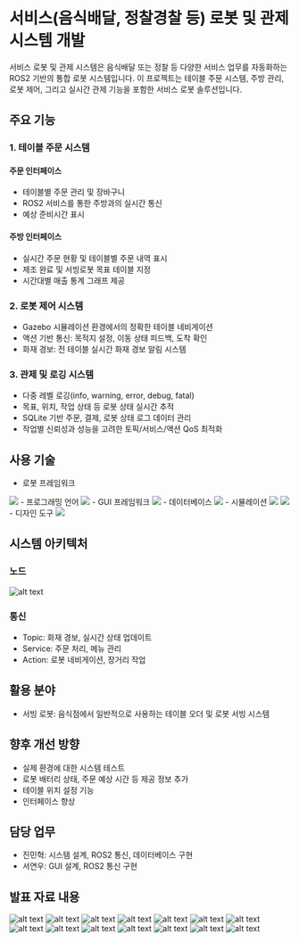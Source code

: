 # 서비스(음식배달, 정찰경찰 등) 로봇 및 관제 시스템 개발
서비스 로봇 및 관제 시스템은 음식배달 또는 정찰 등 다양한 서비스 업무를 자동화하는 ROS2 기반의 통합 로봇 시스템입니다. 이 프로젝트는 테이블 주문 시스템, 주방 관리, 로봇 제어, 그리고 실시간 관제 기능을 포함한 서비스 로봇 솔루션입니다.

## 주요 기능
### 1. 테이블 주문 시스템
#### 주문 인터페이스
- 테이블별 주문 관리 및 장바구니
- ROS2 서비스를 통한 주방과의 실시간 통신
- 예상 준비시간 표시

#### 주방 인터페이스
- 실시간 주문 현황 및 테이블별 주문 내역 표시
- 제조 완료 및 서빙로봇 목표 테이블 지정
- 시간대별 매출 통계 그래프 제공

### 2. 로봇 제어 시스템
- Gazebo 시뮬레이션 환경에서의 정확한 테이블 네비게이션
- 액션 기반 통신: 목적지 설정, 이동 상태 피드백, 도착 확인
- 화재 경보: 전 테이블 실시간 화재 경보 알림 시스템

### 3. 관제 및 로깅 시스템
- 다중 레벨 로깅(info, warning, error, debug, fatal)
- 목표, 위치, 작업 상태 등 로봇 상태 실시간 추적
- SQLite 기반 주문, 결제, 로봇 상태 로그 데이터 관리
- 작업별 신뢰성과 성능을 고려한 토픽/서비스/액션 QoS 최적화

## 사용 기술
- 로봇 프레임워크
<img src="https://img.shields.io/badge/ROS2-22314E?style=for-the-badge&logo=ros&logoColor=white">
- 프로그래밍 언어
<img src="https://img.shields.io/badge/Python-3776AB?style=for-the-badge&logo=python&logoColor=white">
- GUI 프레임워크
<img src="https://img.shields.io/badge/PyQt-41CD52?style=for-the-badge&logo=qt&logoColor=white">
- 데이터베이스
<img src="https://img.shields.io/badge/SQLite-003B57?style=for-the-badge&logo=sqlite&logoColor=white">
- 시뮬레이션
<img src="https://img.shields.io/badge/Gazebo-F5820D?style=for-the-badge&logo=gazebo&logoColor=white"> <img src="https://img.shields.io/badge/RViz-22314E?style=for-the-badge&logo=ros&logoColor=white">
- 디자인 도구
<img src="https://img.shields.io/badge/Figma-F24E1E?style=for-the-badge&logo=figma&logoColor=white">

## 시스템 아키텍처
### 노드
![alt text](https://github.com/idingg/table-order/blob/main/images/1.png?raw=true)

### 통신
- Topic: 화재 경보, 실시간 상태 업데이트
- Service: 주문 처리, 메뉴 관리
- Action: 로봇 네비게이션, 장거리 작업

## 활용 분야
- 서빙 로봇: 음식점에서 일반적으로 사용하는 테이블 오더 및 로봇 서빙 시스템

## 향후 개선 방향
- 실제 환경에 대한 시스템 테스트
- 로봇 배터리 상태, 주문 예상 시간 등 제공 정보 추가
- 테이블 위치 설정 기능
- 인터페이스 향상

## 담당 업무
- 진민혁: 시스템 설계, ROS2 통신, 데이터베이스 구현
- 서연우: GUI 설계, ROS2 통신 구현

## 발표 자료 내용
![alt text](https://github.com/idingg/table-order/blob/main/images/dbscheme.png?raw=true)
![alt text](https://github.com/idingg/table-order/blob/main/images/1.png?raw=true)
![alt text](https://github.com/idingg/table-order/blob/main/images/2.png?raw=true)
![alt text](https://github.com/idingg/table-order/blob/main/images/3.png?raw=true)
![alt text](https://github.com/idingg/table-order/blob/main/images/4.png?raw=true)
![alt text](https://github.com/idingg/table-order/blob/main/images/5.png?raw=true)
![alt text](https://github.com/idingg/table-order/blob/main/images/6.png?raw=true)
![alt text](https://github.com/idingg/table-order/blob/main/images/7.png?raw=true)
![alt text](https://github.com/idingg/table-order/blob/main/images/8.png?raw=true)
![alt text](https://github.com/idingg/table-order/blob/main/images/9.png?raw=true)
![alt text](https://github.com/idingg/table-order/blob/main/images/10.png?raw=true)
![alt text](https://github.com/idingg/table-order/blob/main/images/11.png?raw=true)
![alt text](https://github.com/idingg/table-order/blob/main/images/12.png?raw=true)
![alt text](https://github.com/idingg/table-order/blob/main/images/13.png?raw=true)
